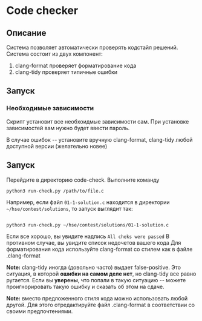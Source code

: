 # Code checker

## Описание

Система позволяет автоматически проверять кодстайл решений. Система состоит из двух компонент:

1. clang-format проверяет форматирование кода
2. clang-tidy проверяет типичные ошибки

## Запуск

### Необходимые зависимости

Скрипт установит все необхоидмые зависимости сам. При установке зависимостей вам нужно будет ввести пароль.

В случае ошибок -- установите вручную clang-format, clang-tidy любой доступной версии (желательно новее)


## Запуск

Перейдите в директорию code-check. Выполните команду

```
python3 run-check.py /path/to/file.c
```

Например, если файл `01-1-solution.c` находится в директории `~/hse/contest/solutions`, то запуск выглядит так:

```

python3 run-check.py ~/hse/contest/solutions/01-1-solution.c
```

Если все хорошо, вы увидите надпись `All cheks were passed`
В противном случае, вы увидите список недочетов вашего кода
Для форматирования кода используйте clang-format со стилем как в файле .clang-format

**Note:** clang-tidy иногда (довольно часто) выдает false-positive. Это ситуация, в которой __ошибки на самом деле нет__, но clang-tidy все равно ругается. Если вы **уверены**, что попали в такую ситуацию -- можете проигнорировать такую ошибку и сказать об этом на сдаче.

**Note:** вместо предложенного стиля кода можно использовать любой другой. Для этого отредактируйте файл .clang-format в соответствии со своими предпочтениями.

